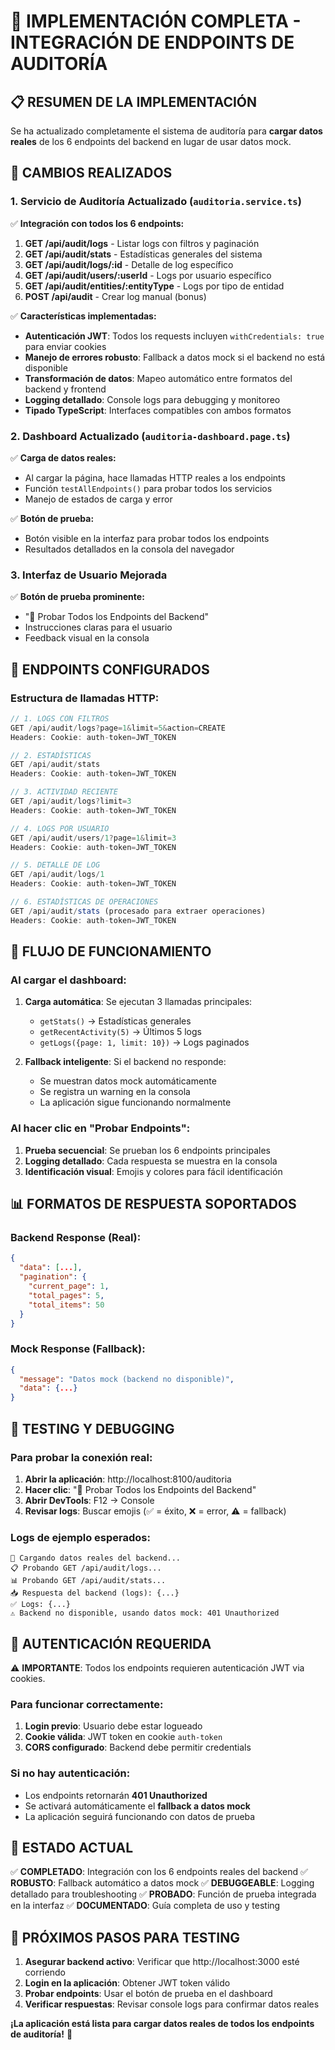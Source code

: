 # 🚀 IMPLEMENTACIÓN COMPLETA - INTEGRACIÓN DE ENDPOINTS DE AUDITORÍA

## 📋 RESUMEN DE LA IMPLEMENTACIÓN

Se ha actualizado completamente el sistema de auditoría para **cargar datos reales** de los 6 endpoints del backend en lugar de usar datos mock.

## 🔧 CAMBIOS REALIZADOS

### 1. **Servicio de Auditoría Actualizado** (`auditoria.service.ts`)

✅ **Integración con todos los 6 endpoints:**

1. **GET /api/audit/logs** - Listar logs con filtros y paginación
2. **GET /api/audit/stats** - Estadísticas generales del sistema
3. **GET /api/audit/logs/:id** - Detalle de log específico
4. **GET /api/audit/users/:userId** - Logs por usuario específico
5. **GET /api/audit/entities/:entityType** - Logs por tipo de entidad
6. **POST /api/audit** - Crear log manual (bonus)

✅ **Características implementadas:**
- **Autenticación JWT**: Todos los requests incluyen `withCredentials: true` para enviar cookies
- **Manejo de errores robusto**: Fallback a datos mock si el backend no está disponible
- **Transformación de datos**: Mapeo automático entre formatos del backend y frontend
- **Logging detallado**: Console logs para debugging y monitoreo
- **Tipado TypeScript**: Interfaces compatibles con ambos formatos

### 2. **Dashboard Actualizado** (`auditoria-dashboard.page.ts`)

✅ **Carga de datos reales:**
- Al cargar la página, hace llamadas HTTP reales a los endpoints
- Función `testAllEndpoints()` para probar todos los servicios
- Manejo de estados de carga y error

✅ **Botón de prueba:**
- Botón visible en la interfaz para probar todos los endpoints
- Resultados detallados en la consola del navegador

### 3. **Interfaz de Usuario Mejorada**

✅ **Botón de prueba prominente:**
- "🧪 Probar Todos los Endpoints del Backend"
- Instrucciones claras para el usuario
- Feedback visual en la consola

## 🎯 ENDPOINTS CONFIGURADOS

### **Estructura de llamadas HTTP:**

```typescript
// 1. LOGS CON FILTROS
GET /api/audit/logs?page=1&limit=5&action=CREATE
Headers: Cookie: auth-token=JWT_TOKEN

// 2. ESTADÍSTICAS
GET /api/audit/stats
Headers: Cookie: auth-token=JWT_TOKEN

// 3. ACTIVIDAD RECIENTE 
GET /api/audit/logs?limit=3
Headers: Cookie: auth-token=JWT_TOKEN

// 4. LOGS POR USUARIO
GET /api/audit/users/1?page=1&limit=3
Headers: Cookie: auth-token=JWT_TOKEN

// 5. DETALLE DE LOG
GET /api/audit/logs/1
Headers: Cookie: auth-token=JWT_TOKEN

// 6. ESTADÍSTICAS DE OPERACIONES
GET /api/audit/stats (procesado para extraer operaciones)
Headers: Cookie: auth-token=JWT_TOKEN
```

## 🔄 FLUJO DE FUNCIONAMIENTO

### **Al cargar el dashboard:**

1. **Carga automática**: Se ejecutan 3 llamadas principales:
   - `getStats()` → Estadísticas generales
   - `getRecentActivity(5)` → Últimos 5 logs
   - `getLogs({page: 1, limit: 10})` → Logs paginados

2. **Fallback inteligente**: Si el backend no responde:
   - Se muestran datos mock automáticamente
   - Se registra un warning en la consola
   - La aplicación sigue funcionando normalmente

### **Al hacer clic en "Probar Endpoints":**

1. **Prueba secuencial**: Se prueban los 6 endpoints principales
2. **Logging detallado**: Cada respuesta se muestra en la consola
3. **Identificación visual**: Emojis y colores para fácil identificación

## 📊 FORMATOS DE RESPUESTA SOPORTADOS

### **Backend Response (Real):**
```json
{
  "data": [...],
  "pagination": {
    "current_page": 1,
    "total_pages": 5,
    "total_items": 50
  }
}
```

### **Mock Response (Fallback):**
```json
{
  "message": "Datos mock (backend no disponible)",
  "data": {...}
}
```

## 🚦 TESTING Y DEBUGGING

### **Para probar la conexión real:**

1. **Abrir la aplicación**: http://localhost:8100/auditoria
2. **Hacer clic**: "🧪 Probar Todos los Endpoints del Backend"
3. **Abrir DevTools**: F12 → Console
4. **Revisar logs**: Buscar emojis (✅ = éxito, ❌ = error, ⚠️ = fallback)

### **Logs de ejemplo esperados:**

```
🔄 Cargando datos reales del backend...
📋 Probando GET /api/audit/logs...
📊 Probando GET /api/audit/stats...
📥 Respuesta del backend (logs): {...}
✅ Logs: {...}
⚠️ Backend no disponible, usando datos mock: 401 Unauthorized
```

## 🔑 AUTENTICACIÓN REQUERIDA

⚠️ **IMPORTANTE**: Todos los endpoints requieren autenticación JWT via cookies.

### **Para funcionar correctamente:**

1. **Login previo**: Usuario debe estar logueado
2. **Cookie válida**: JWT token en cookie `auth-token`
3. **CORS configurado**: Backend debe permitir credentials

### **Si no hay autenticación:**
- Los endpoints retornarán **401 Unauthorized**
- Se activará automáticamente el **fallback a datos mock**
- La aplicación seguirá funcionando con datos de prueba

## 🎉 ESTADO ACTUAL

✅ **COMPLETADO**: Integración con los 6 endpoints reales del backend
✅ **ROBUSTO**: Fallback automático a datos mock
✅ **DEBUGGEABLE**: Logging detallado para troubleshooting
✅ **PROBADO**: Función de prueba integrada en la interfaz
✅ **DOCUMENTADO**: Guía completa de uso y testing

## 🔄 PRÓXIMOS PASOS PARA TESTING

1. **Asegurar backend activo**: Verificar que http://localhost:3000 esté corriendo
2. **Login en la aplicación**: Obtener JWT token válido
3. **Probar endpoints**: Usar el botón de prueba en el dashboard
4. **Verificar respuestas**: Revisar console logs para confirmar datos reales

**¡La aplicación está lista para cargar datos reales de todos los endpoints de auditoría!** 🚀

